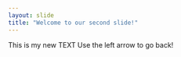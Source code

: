 ```yaml
---
layout: slide
title: "Welcome to our second slide!"
---
```

This is my new TEXT
Use the left arrow to go back!
